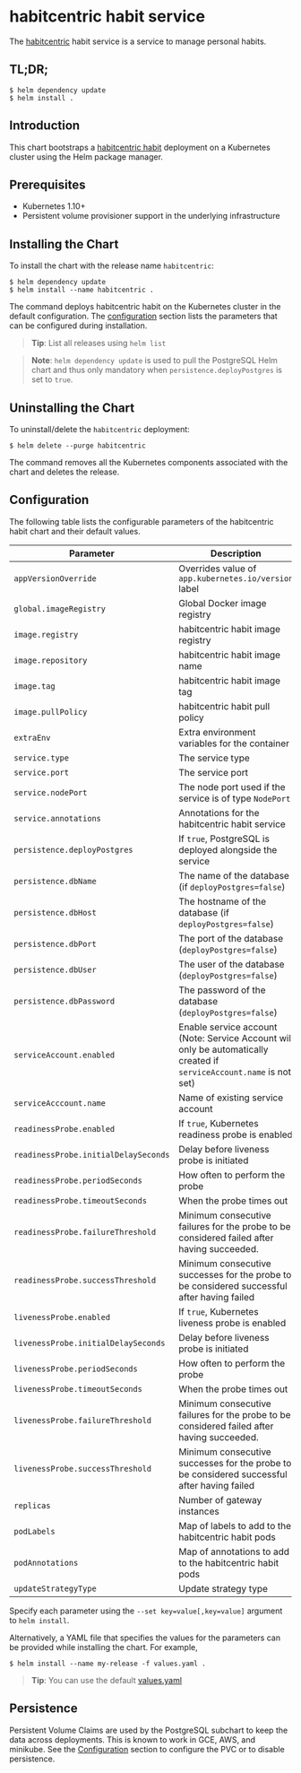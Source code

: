 # habitcentric habit service

The [habitcentric](https://confluence.codecentric.de/display/HAB/habitcentric) habit service is a 
service to manage personal habits.

## TL;DR;

```console
$ helm dependency update
$ helm install .
```

## Introduction

This chart bootstraps a [habitcentric habit](https://gitlab.com/habitcentric/habitcentric/-/tree/main/services/habit) deployment
on a Kubernetes cluster using the Helm package manager.

## Prerequisites

- Kubernetes 1.10+
- Persistent volume provisioner support in the underlying infrastructure

## Installing the Chart
To install the chart with the release name `habitcentric`:

```console
$ helm dependency update
$ helm install --name habitcentric .
```

The command deploys habitcentric habit on the Kubernetes cluster in the default configuration.
The [configuration](#configuration) section lists the parameters that can be configured during 
installation.

> **Tip**: List all releases using `helm list`

> **Note**: `helm dependency update` is used to pull the PostgreSQL Helm chart and thus only 
mandatory when `persistence.deployPostgres` is set to `true`.

## Uninstalling the Chart

To uninstall/delete the `habitcentric` deployment:

```console
$ helm delete --purge habitcentric
```

The command removes all the Kubernetes components associated with the chart and deletes the release.

## Configuration

The following table lists the configurable parameters of the habitcentric habit chart and their 
default values.

| Parameter                            | Description                                                                                                           | Default              |
|--------------------------------------|-----------------------------------------------------------------------------------------------------------------------|----------------------|
| `appVersionOverride`                 | Overrides value of `app.kubernetes.io/version` label                                                                  | `nil`                |
| `global.imageRegistry`               | Global Docker image registry                                                                                          | `nil`                |
| `image.registry`                     | habitcentric habit image registry                                                                                     | `docker.io`          |
| `image.repository`                   | habitcentric habit image name                                                                                         | `habitcentric/habit` |
| `image.tag`                          | habitcentric habit image tag                                                                                          | `latest`             |
| `image.pullPolicy`                   | habitcentric habit pull policy                                                                                        | `Always`             |
| `extraEnv`                           | Extra environment variables for the container                                                                         | `[]`                 |
| `service.type`                       | The service type                                                                                                      | `ClusterIP`          |
| `service.port`                       | The service port                                                                                                      | `9001`               |
| `service.nodePort`                   | The node port used if the service is of type `NodePort`                                                               | `nil`                |
| `service.annotations`                | Annotations for the habitcentric habit service                                                                        | `{}`                 |
| `persistence.deployPostgres`         | If `true`, PostgreSQL is deployed alongside the service                                                               | `{}`                 |
| `persistence.dbName`                 | The name of the database (if `deployPostgres=false`)                                                                  | `nil`                |
| `persistence.dbHost`                 | The hostname of the database (if `deployPostgres=false`)                                                              | `nil`                |
| `persistence.dbPort`                 | The port of the database (`deployPostgres=false`)                                                                     | `nil`                |
| `persistence.dbUser`                 | The user of the database (`deployPostgres=false`)                                                                     | `nil`                |
| `persistence.dbPassword`             | The password of the database (`deployPostgres=false`)                                                                 | `nil`                |
| `serviceAccount.enabled`             | Enable service account (Note: Service Account will only be automatically created if `serviceAccount.name` is not set) | `false`              |
| `serviceAcccount.name`               | Name of existing service account                                                                                      | `nil`                |
| `readinessProbe.enabled`             | If `true`, Kubernetes readiness probe is enabled                                                                      | `true`               |
| `readinessProbe.initialDelaySeconds` | Delay before liveness probe is initiated                                                                              | 20                   |
| `readinessProbe.periodSeconds`       | How often to perform the probe                                                                                        | 120                  |
| `readinessProbe.timeoutSeconds`      | When the probe times out                                                                                              | 5                    |
| `readinessProbe.failureThreshold`    | Minimum consecutive failures for the probe to be considered failed after having succeeded.                            | 6                    |
| `readinessProbe.successThreshold`    | Minimum consecutive successes for the probe to be considered successful after having failed                           | 1                    |
| `livenessProbe.enabled`              | If `true`, Kubernetes liveness probe is enabled                                                                       | `true`               |
| `livenessProbe.initialDelaySeconds`  | Delay before liveness probe is initiated                                                                              | 40                   |
| `livenessProbe.periodSeconds`        | How often to perform the probe                                                                                        | 120                  |
| `livenessProbe.timeoutSeconds`       | When the probe times out                                                                                              | 5                    |
| `livenessProbe.failureThreshold`     | Minimum consecutive failures for the probe to be considered failed after having succeeded.                            | 6                    |
| `livenessProbe.successThreshold`     | Minimum consecutive successes for the probe to be considered successful after having failed                           | 1                    |
| `replicas`                           | Number of gateway instances                                                                                           | 1                    |
| `podLabels`                          | Map of labels to add to the habitcentric habit pods                                                                   | `{}`                 |
| `podAnnotations`                     | Map of annotations to add to the habitcentric habit pods                                                              | `{}`                 |
| `updateStrategyType`                 | Update strategy type                                                                                                  | `RollingUpdate`      |

Specify each parameter using the `--set key=value[,key=value]` argument to `helm install`.

Alternatively, a YAML file that specifies the values for the parameters can be provided while 
installing the chart. For example,

```console
$ helm install --name my-release -f values.yaml .
```

> **Tip**: You can use the default [values.yaml](values.yaml)

## Persistence
Persistent Volume Claims are used by the PostgreSQL subchart to keep the data across deployments. This is known to work in GCE, AWS, and minikube.
See the [Configuration](#configuration) section to configure the PVC or to disable persistence.
